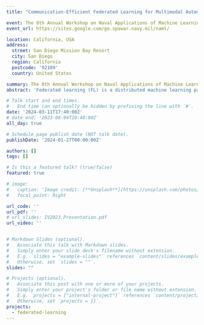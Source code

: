 ```yaml
---
title: "Communication-Efficient Federated Learning for Multimodal Automatic Target Recognition"

event: The 8th Annual Workshop on Naval Applications of Machine Learning (NAML 2024)
event_url: https://sites.google.com/go.spawar.navy.mil/naml/

location: California, USA
address:
  street: San Diego Mission Bay Resort
  city: San Diego
  region: California
  postcode: '92109'
  country: United States

summary: The 8th Annual Workshop on Naval Applications of Machine Learning (NAML 2024)
abstract: 'Federated learning (FL) is a distributed machine learning paradigm that enables clients to collaborate without accessing, infringing upon, or leaking user raw data by sharing only model parameters. Multimodal automatic target recognition (ATR) in FL aims to enrich model training in FL settings where clients are collecting measurements across multiple modalities (e.g., sensors measuring pressure, motion, and other types of data). However, key challenges to multimodal FL remain unaddressed, particularly in heterogeneous network settings: (i) the set of modalities collected by each client will be diverse, and (ii) communication limitations prevent clients from uploading all their locally trained modality models to the server. In this study, we propose multimodal fusion Federated learning with joint Modality and Client selection (mmFedMC), a new FL framework for multimodal ATR that can tackle the above-mentioned challenges. The joint selection algorithm incorporates two main components: (a) A modality selection criterion for each client, which weighs (i) the impact of the modality, gauged by Shapley value analysis, (ii) the modality model size as a gauge of communication overhead, against (iii) the frequency of modality model updates, denoted recency, to enhance generalizability. This allows mmFedMC to flexibly balance performance against communication costs, depending on resource constraints and application requirements. (b) A client selection for the server is performed on the basis of the cross-entropy of prediction as a metric. This involves selecting a subset of clients for uploading and aggregating models, which further reduces communication overhead and optimizes the overall process. Experiments on a real-world dataset with six modalities demonstrate that mmFedMC achieves 98.19% accuracy with a communication overhead of only 5MB per client. This represents an approximate 10% increase in accuracy compared to random modality or client selection. Moreover, in comparison to other state-of-the-art methods that do not utilize a selection mechanism, mmFedMC enhances accuracy by a factor of 2x to 4x. Alternatively, to achieve comparable levels of accuracy, other methods require approximately 20x more communication overhead, i.e., about 100MB per client. Beyond the trade-off between performance and communication overhead, mmFedMC also offers an interpretable representation of the modality impact during the FL process. In the initial stages of FL, most modalities exhibit similar impacts. However, as the communication rounds progress, modalities with larger feature sets and complex models play a subordinate role in modality selection due to their higher communication costs. With the advancement of FL, more straightforward modalities that continue to convey substantial information emerge as primary contributors.'

# Talk start and end times.
#   End time can optionally be hidden by prefixing the line with `#`.
date: '2024-03-11T17:40:00Z'
# date_end: '2023-06-04T20:40:00Z'
all_day: true

# Schedule page publish date (NOT talk date).
publishDate: '2024-01-27T00:00:00Z'

authors: []
tags: []

# Is this a featured talk? (true/false)
featured: true

# image:
#   caption: 'Image credit: [**Unsplash**](https://unsplash.com/photos/bzdhc5b3Bxs)'
#   focal_point: Right

url_code: ''
url_pdf: ''
# url_slides: IV2023 Presentation.pdf
url_video: ''


# Markdown Slides (optional).
#   Associate this talk with Markdown slides.
#   Simply enter your slide deck's filename without extension.
#   E.g. `slides = "example-slides"` references `content/slides/example-slides.md`.
#   Otherwise, set `slides = ""`.
slides: ""

# Projects (optional).
#   Associate this post with one or more of your projects.
#   Simply enter your project's folder or file name without extension.
#   E.g. `projects = ["internal-project"]` references `content/project/deep-learning/index.md`.
#   Otherwise, set `projects = []`.
projects:
  - federated-learning
---
```

